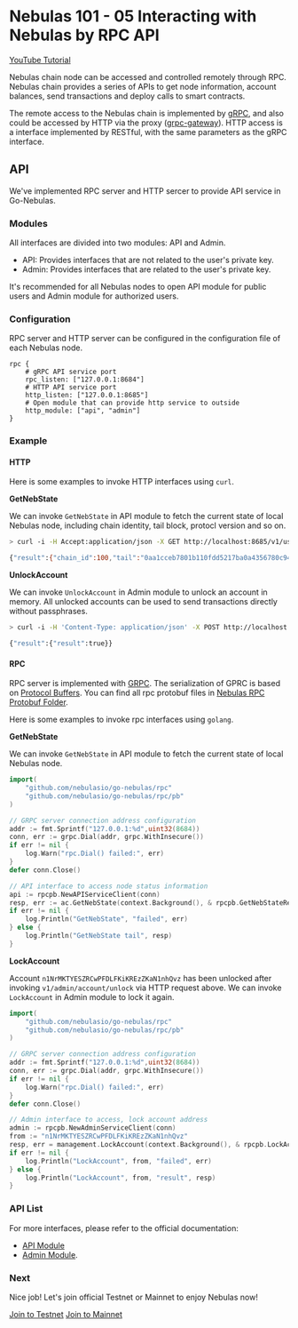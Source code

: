 # Nebulas 101 - 05 Interacting with Nebulas by RPC API

[YouTube Tutorial](https://www.youtube.com/watch?v=to3tkwFjVXo)

Nebulas chain node can be accessed and controlled remotely through RPC. Nebulas chain provides a series of APIs to get node information, account balances, send transactions and deploy calls to smart contracts.

The remote access to the Nebulas chain is implemented by [gRPC](https://grpc.io), and also could be accessed by HTTP via the proxy \([grpc-gateway](https://github.com/grpc-ecosystem/grpc-gateway)\). HTTP access is a interface implemented by RESTful, with the same parameters as the gRPC interface.

## API

We've implemented RPC server and HTTP sercer to provide API service in Go-Nebulas.

### Modules

All interfaces are divided into two modules: API and Admin.

* API: Provides interfaces that are not related to the user's private key.
* Admin: Provides interfaces that are related to the user's private key.

It's recommended for all Nebulas nodes to open API module for public users and Admin module for authorized users.

### Configuration

RPC server and HTTP server can be configured in the configuration file of each Nebulas node.

```text
rpc {
    # gRPC API service port
    rpc_listen: ["127.0.0.1:8684"]
    # HTTP API service port
    http_listen: ["127.0.0.1:8685"]
    # Open module that can provide http service to outside
    http_module: ["api", "admin"]
}
```

### Example

#### HTTP

Here is some examples to invoke HTTP interfaces using `curl`.

**GetNebState**

We can invoke `GetNebState` in API module to fetch the current state of local Nebulas node, including chain identity, tail block, protocl version and so on.

```bash
> curl -i -H Accept:application/json -X GET http://localhost:8685/v1/user/nebstate

{"result":{"chain_id":100,"tail":"0aa1cceb7801b110fdd5217ba0a4356780c940133924d1c1a4eb60336934dab1","lib":"0000000000000000000000000000000000000000000000000000000000000000","height":"479","protocol_version":"/neb/1.0.0","synchronized":false,"version":"0.7.0"}}
```

**UnlockAccount**

We can invoke `UnlockAccount` in Admin module to unlock an account in memory. All unlocked accounts can be used to send transactions directly without passphrases.

```bash
> curl -i -H 'Content-Type: application/json' -X POST http://localhost:8685/v1/admin/account/unlock -d '{"address":"n1NrMKTYESZRCwPFDLFKiKREzZKaN1nhQvz", "passphrase": "passphrase"}'

{"result":{"result":true}}
```

#### RPC

RPC server is implemented with [GRPC](https://grpc.io/). The serialization of GPRC is based on [Protocol Buffers](https://github.com/google/protobuf). You can find all rpc protobuf files in [Nebulas RPC Protobuf Folder](https://github.com/nebulasio/go-nebulas/tree/develop/rpc/pb).

Here is some examples to invoke rpc interfaces using `golang`.

**GetNebState**

We can invoke `GetNebState` in API module to fetch the current state of local Nebulas node.

```go
import(
    "github.com/nebulasio/go-nebulas/rpc"
    "github.com/nebulasio/go-nebulas/rpc/pb"
)

// GRPC server connection address configuration
addr := fmt.Sprintf("127.0.0.1:%d",uint32(8684))
conn, err := grpc.Dial(addr, grpc.WithInsecure())
if err != nil {
    log.Warn("rpc.Dial() failed:", err)
}
defer conn.Close()

// API interface to access node status information
api := rpcpb.NewAPIServiceClient(conn)
resp, err := ac.GetNebState(context.Background(), & rpcpb.GetNebStateRequest {})
if err != nil {
    log.Println("GetNebState", "failed", err)
} else {
    log.Println("GetNebState tail", resp)
}
```

**LockAccount**

Account `n1NrMKTYESZRCwPFDLFKiKREzZKaN1nhQvz` has been unlocked after invoking `v1/admin/account/unlock` via HTTP request above. We can invoke `LockAccount` in Admin module to lock it again.

```go
import(
    "github.com/nebulasio/go-nebulas/rpc"
    "github.com/nebulasio/go-nebulas/rpc/pb"
)

// GRPC server connection address configuration
addr := fmt.Sprintf("127.0.0.1:%d",uint32(8684))
conn, err := grpc.Dial(addr, grpc.WithInsecure())
if err != nil {
    log.Warn("rpc.Dial() failed:", err)
}
defer conn.Close()

// Admin interface to access, lock account address
admin := rpcpb.NewAdminServiceClient(conn)
from := "n1NrMKTYESZRCwPFDLFKiKREzZKaN1nhQvz"
resp, err = management.LockAccount(context.Background(), & rpcpb.LockAccountRequest {Address: from})
if err != nil {
    log.Println("LockAccount", from, "failed", err)
} else {
    log.Println("LockAccount", from, "result", resp)
}
```

### API List

For more interfaces, please refer to the official documentation:

* [API Module](../../dapp-development/rpc/rpc.md)
* [Admin Module](../../dapp-development/rpc/rpc_admin.md).
### Next

Nice job! Let's join official Testnet or Mainnet to enjoy Nebulas now!

[Join to Testnet](../../dapp-development/testnet.md) [Join to Mainnet](../../dapp-development/mainnet.md)

